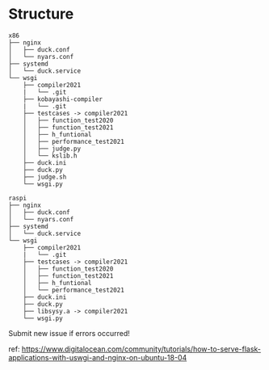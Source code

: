 # Structure

```
x86
├── nginx
│   ├── duck.conf
│   └── nyars.conf
├── systemd
│   └── duck.service
└── wsgi
    ├── compiler2021
    |   └── .git
    ├── kobayashi-compiler
    |   └── .git
    ├── testcases -> compiler2021
    │   ├── function_test2020
    │   ├── function_test2021
    │   ├── h_funtional
    │   ├── performance_test2021
    │   ├── judge.py
    │   └── kslib.h
    ├── duck.ini
    ├── duck.py
    ├── judge.sh
    └── wsgi.py
```

```
raspi
├── nginx
│   ├── duck.conf
│   └── nyars.conf
├── systemd
│   └── duck.service
└── wsgi
    ├── compiler2021
    |   └── .git
    ├── testcases -> compiler2021
    │   ├── function_test2020
    │   ├── function_test2021
    │   ├── h_funtional
    │   └── performance_test2021
    ├── duck.ini
    ├── duck.py
    ├── libsysy.a -> compiler2021
    └── wsgi.py
```

Submit new issue if errors occurred!

ref: https://www.digitalocean.com/community/tutorials/how-to-serve-flask-applications-with-uswgi-and-nginx-on-ubuntu-18-04